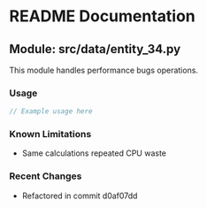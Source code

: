 # README Documentation

## Module: src/data/entity_34.py

This module handles performance bugs operations.

### Usage

```javascript
// Example usage here
```

### Known Limitations

- Same calculations repeated CPU waste

### Recent Changes

- Refactored in commit d0af07dd
